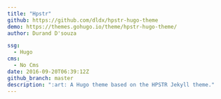 ```yaml
---
title: "Hpstr"
github: https://github.com/dldx/hpstr-hugo-theme
demo: https://themes.gohugo.io/theme/hpstr-hugo-theme/
author: Durand D'souza

ssg:
  - Hugo
cms:
  - No Cms
date: 2016-09-20T06:39:12Z
github_branch: master
description: ":art: A Hugo theme based on the HPSTR Jekyll theme."
---
```


